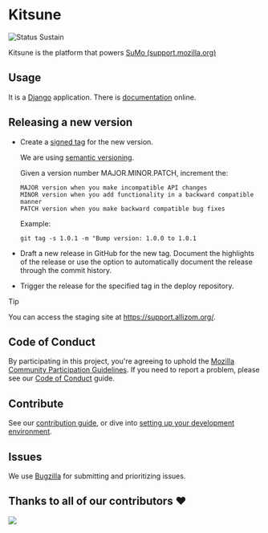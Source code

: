 # Kitsune

![Status Sustain](https://img.shields.io/badge/Status-Sustain-green)

Kitsune is the platform that powers [SuMo (support.mozilla.org)](https://support.mozilla.org)

## Usage

It is a [Django](http://www.djangoproject.com/) application. There is [documentation](https://mozilla.github.io/kitsune/) online.

## Releasing a new version

-   Create a [signed tag](https://git-scm.com/book/en/v2/Git-Tools-Signing-Your-Work) for the new version.

    We are using [semantic versioning](https://semver.org/).

    Given a version number MAJOR.MINOR.PATCH, increment the:

        MAJOR version when you make incompatible API changes
        MINOR version when you add functionality in a backward compatible manner
        PATCH version when you make backward compatible bug fixes

    Example:

    `git tag -s 1.0.1 -m "Bump version: 1.0.0 to 1.0.1`

-   Draft a new release in GitHub for the new tag. Document the highlights of the release or use the option to automatically document the release through the commit history.

-   Trigger the release for the specified tag in the deploy repository.

> [!TIP]
> You can access the staging site at <https://support.allizom.org/>.

## Code of Conduct

By participating in this project, you're agreeing to uphold the [Mozilla Community Participation Guidelines](https://www.mozilla.org/en-US/about/governance/policies/participation/). If you need to report a problem, please see our [Code of Conduct](./CODE_OF_CONDUCT.md) guide.

## Contribute

See our [contribution guide](https://kitsune.readthedocs.io/en/latest/contributors.html), or dive into [setting up your development environment](https://kitsune.readthedocs.io/en/latest/hacking_howto.html).

## Issues

We use [Bugzilla](https://bugzilla.mozilla.org/enter_bug.cgi?product=support.mozilla.org) for submitting and prioritizing issues.

## Thanks to all of our contributors ❤️

<a href = "https://github.com/mozilla/kitsune/contributors">
  <img src = "https://contrib.rocks/image?repo=mozilla/kitsune"/>
</a>
